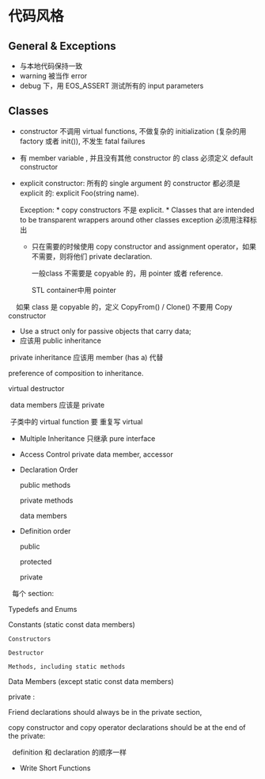 # 代码风格 

## General & Exceptions

* 与本地代码保持一致
* warning 被当作 error
* debug 下，用 EOS_ASSERT 测试所有的 input parameters

## Classes
* constructor 不调用 virtual functions, 不做复杂的 initialization (复杂的用 factory 或者 init()), 不发生 fatal failures
* 有 member variable , 并且没有其他 constructor 的 class 必须定义 default constructor 
* explicit constructor: 所有的 single argument 的 constructor 都必须是 explicit 的: explicit Foo(string name).
  
  Exception:
      * copy constructors 不是 explicit.
      * Classes that are intended to be transparent wrappers around other classes 
  exception 必须用注释标出
  
  * 只在需要的时候使用 copy constructor and assignment operator，如果不需要，则将他们 private declaration.
     
     一般class 不需要是 copyable 的，用 pointer 或者 reference. 
     
     STL container中用 pointer
     
     如果 class 是 copyable 的，定义 CopyFrom() / Clone() 不要用 Copy constructor
  
* Use a struct only for passive objects that carry data;
* 应该用 public inheritance
  
  private inheritance 应该用 member (has a) 代替
  
  preference of composition to inheritance.
  
  virtual destructor
  
  data members 应该是 private
  
  子类中的 virtual function 要 重复写 virtual
  
* Multiple Inheritance 只继承 pure interface 

* Access Control 
  private data member, accessor  
  
 * Declaration Order
   
   public    methods
   
   private    methods
   
   data members
   
 * Definition order
 
   public
   
   protected
   
   private
   
   每个 section:
   
   Typedefs and Enums
   
   Constants (static const data members)

    Constructors

    Destructor

    Methods, including static methods

   Data Members (except static const data members)
   
   private :
   
   Friend declarations should always be in the private section,
   
   copy constructor and copy operator declarations should be at the end of the private:
   
   
   definition 和 declaration 的顺序一样
   
   
* Write Short Functions
